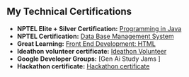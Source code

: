 ## My Technical Certifications

* **NPTEL Elite + Silver Certification:** [Programming in Java](https://github.com/joshitha9333/Certifications/blob/main/Programming%20In%20Java%20nptel%20certificate.pdf)
* **NPTEL Certification:** [Data Base Management System](https://github.com/joshitha9333/Certifications/blob/main/nptel%20certificate.pdf) 
* **Great Learning:** [Front End Development: HTML](https://github.com/joshitha9333/Certifications/blob/main/great%20learning%20frontend%20developement.pdf) 
* **Ideathon volunteer certificate:** [Ideathon Volunteer](https://github.com/joshitha9333/Certifications/blob/main/ideathon%20volunteer%20certificate%20.pdf)
* **Google Developer Groups:** [Gen Ai Study Jams ]
* **Hackathon certificate:** [Hackathon certificate](https://www.sololearn.com/certificates/your-certificate-id)

